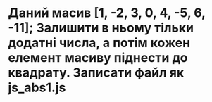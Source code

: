 # Даний масив [1, -2, 3, 0, 4, -5, 6, -11]; Залишити в ньому тільки додатні числа, а потім кожен елемент масиву піднести до квадрату. Записати файл як js_abs1.js
